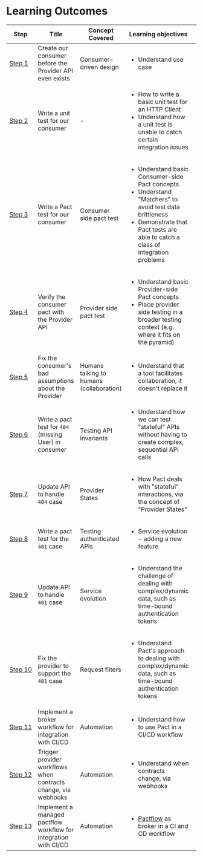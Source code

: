 # Learning Outcomes


| Step | Title | Concept Covered | Learning objectives | Further Reading |
|-|-|-|-|-|
| [Step&nbsp;1](https://github.com/neryuuk/pact-workshop-js/tree/master#step-1---simple-consumer-calling-provider) | Create our consumer before the Provider API even exists | Consumer-driven design | <ul><li>Understand use case</li></ul> | <ul><li>https://martinfowler.com/articles/consumerDrivenContracts.html</li></ul>| |
| [Step&nbsp;2](https://github.com/neryuuk/pact-workshop-js/tree/master#step-2---client-tested-but-integration-fails) | Write a unit test for our consumer | - | <ul><li>How to write a basic unit test for an HTTP Client</li><li>Understand how a unit test is unable to catch certain integration issues</li></ul> | <ul><li>https://docs.pact.io/faq/convinceme</li></ul> |
| [Step&nbsp;3](https://github.com/neryuuk/pact-workshop-js/tree/master#step-3---pact-to-the-rescue) | Write a Pact test for our consumer | Consumer side pact test | <ul><li>Understand basic Consumer-side Pact concepts</li><li>Understand "Matchers" to avoid test data brittleness</li><li>Demonstrate that Pact tests are able to catch a class of integration problems</li></ul> | <ul><li>https://docs.pact.io/5-minute-getting-started-guide#scope-of-a-consumer-pact-test</li><li>https://docs.pact.io/best_practices/consumer</li></ul>| |
| [Step&nbsp;4](https://github.com/neryuuk/pact-workshop-js/tree/master#step-4---verify-the-provider) | Verify the consumer pact with the Provider API | Provider side pact test | <ul><li>Understand basic Provider-side Pact concepts</li><li>Place provider side testing in a broader testing context (e.g. where it fits on the pyramid)</li></ul> | <ul><li>https://docs.pact.io/5-minute-getting-started-guide#scope-of-a-provider-pact-test</li></ul> |
| [Step&nbsp;5](https://github.com/neryuuk/pact-workshop-js/tree/master#step-5---back-to-the-client-we-go) | Fix the consumer's bad assumptions about the Provider | Humans talking to humans (collaboration) | <ul><li>Understand that a tool facilitates collaboration, it doesn't replace it</li></ul> | |
| [Step&nbsp;6](https://github.com/neryuuk/pact-workshop-js/tree/master#step-6---consumer-updates-contract-for-missing-products) | Write a pact test for `404` (missing User) in consumer | Testing API invariants | <ul><li>Understand how we can test "stateful" APIs without having to create complex, sequential API calls</li></ul> | |
| [Step&nbsp;7](https://github.com/neryuuk/pact-workshop-js/tree/master#step-7---adding-the-missing-states) | Update API to handle `404` case | Provider States | <ul><li>How Pact deals with "stateful" interactions, via the concept of "Provider States"</li></ul> | <ul><li>https://docs.pact.io/getting_started/provider_states</li></ul> |
| [Step&nbsp;8](https://github.com/neryuuk/pact-workshop-js/tree/master#step-8---authorization) | Write a pact test for the `401` case | Testing authenticated APIs | <ul><li>Service evolution - adding a new feature</li></ul> | |
| [Step&nbsp;9](https://github.com/neryuuk/pact-workshop-js/tree/master#step-9---implement-authorisation-on-the-provider) | Update API to handle `401` case | Service evolution | <ul><li>Understand the challenge of dealing with complex/dynamic data, such as time-bound authentication tokens</li></ul> | |
| [Step&nbsp;10](https://github.com/neryuuk/pact-workshop-js/tree/master#step-10---request-filters-on-the-provider) | Fix the provider to support the `401` case | Request filters | <ul><li>Understand Pact's approach to dealing with complex/dynamic data, such as time-bound authentication tokens</li></ul> | |
| [Step&nbsp;11](https://github.com/neryuuk/pact-workshop-js/tree/master#step-11---using-a-pact-broker) | Implement a broker workflow for integration with CI/CD | Automation | <ul><li>Understand how to use Pact in a CI/CD workflow</li></ul> | <ul><li>https://docs.pact.io/pact_broker</li><li>https://docs.pact.io/best_practices/pact_nirvana</li></ul> |
| [Step&nbsp;12](https://github.com/neryuuk/pact-workshop-js/tree/master#step-12---using-webhooks) | Trigger provider workflows when contracts change, via webhooks | Automation | <ul><li>Understand when contracts change, via webhooks</li></ul> | <ul><li>https://docs.pact.io/pact_broker/webhooks</li></ul> |
| [Step&nbsp;13](https://github.com/neryuuk/pact-workshop-js/tree/master#step-13---using-a-pactflow-broker) | Implement a managed pactflow workflow for integration with CI/CD | Automation | <ul><li>[Pactflow](https://pactflow.io) as broker in a CI and CD workflow</li></ul> | <ul><li>https://docs.pact.io/pact_broker</li><li>https://docs.pactflow.io/</li></ul> |
